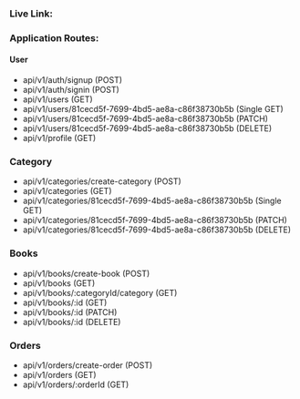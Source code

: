 ### Live Link:

### Application Routes:

#### User

- api/v1/auth/signup (POST)
- api/v1/auth/signin (POST)
- api/v1/users (GET)
- api/v1/users/81cecd5f-7699-4bd5-ae8a-c86f38730b5b (Single GET)
- api/v1/users/81cecd5f-7699-4bd5-ae8a-c86f38730b5b (PATCH)
- api/v1/users/81cecd5f-7699-4bd5-ae8a-c86f38730b5b (DELETE)
- api/v1/profile (GET)

### Category

- api/v1/categories/create-category (POST)
- api/v1/categories (GET)
- api/v1/categories/81cecd5f-7699-4bd5-ae8a-c86f38730b5b (Single GET)
- api/v1/categories/81cecd5f-7699-4bd5-ae8a-c86f38730b5b (PATCH)
- api/v1/categories/81cecd5f-7699-4bd5-ae8a-c86f38730b5b (DELETE)

### Books

- api/v1/books/create-book (POST)
- api/v1/books (GET)
- api/v1/books/:categoryId/category (GET)
- api/v1/books/:id (GET)
- api/v1/books/:id (PATCH)
- api/v1/books/:id (DELETE)

### Orders

- api/v1/orders/create-order (POST)
- api/v1/orders (GET)
- api/v1/orders/:orderId (GET)
